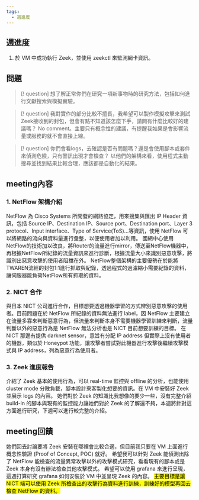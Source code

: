 ```yaml
---
tags:
  - 週進度
---
```

## 週進度
1. 於 VM 中成功執行 Zeek，並使用 zeekctl 來監測網卡資訊。

## 問題
>[! question] 想了解正常你們在研究一項新事物時的研究方法，包括如何進行文獻搜索與模擬實驗。

>[! question] 我對實作的部分比較不擅長，我希望可以製作模擬攻擊來測試Zeek接收到的封包，但會有點不知道該怎麼下手，請問有什麼比較好的建議嗎？
>No comment。主要只有概念性的建議，有提醒我如果是會影響流量或服務的就不會直接上線。

>[! question] 你們會看logs，去確認是否有問題嗎？還是會使用腳本或套件來偵測危險，只有警訊出現才會檢查？
>以他們的架構來看，使用程式主動搜尋並找到結果比較合理，應該都是自動化的結果。
## meeting內容
### 1. NetFlow 架構介紹
NetFlow 為 Cisco Systems 所開發的網路協定，用來搜集與匯出 IP Header 資訊，包括 Source IP、Destination IP、Source port、Destination port、Layer 3 protocol、Input interface、Type of Service(ToS)...等資訊，使用 NetFlow 可以將網路的流向與資料量進行彙整，以便使用者加以利用。
國網中心使用NetFlow的技術加以改良，將Router的流量進行mirror，傳送至NetFlow機器中，再根據NetFlow所紀錄的流量資訊來進行診斷，根據流量大小來識別惡意攻擊，將識別出惡意攻擊的使用者阻擋在外。
NetFlow整個架構的主要優勢在於能將TWAREN流經的封包1:1進行抓取與紀錄，透過程式的過濾縮小需要紀錄的資料，讓伺服器能負荷NetFlow所有抓取的資料。
### 2. NICT 合作
與日本 NICT 公司進行合作，目標想要透過機器學習的方式辨別惡意攻擊的使用者。目前問題在於 NetFlow 所紀錄的資料無法進行 label，因 NetFlow 主要建立在流量多寡來判斷惡意行為，但流量來判斷本身不需要機器學習訓練來判斷，流量判斷以外的惡意行為是 NetFlow 無法分析也是 NICT 目前想要訓練的目標。
在 NICT 那邊有提供 darknet sensor，意旨有分配 IP address 但實際上沒有使用者的機器，類似於 Honeypot 功能，讓攻擊者嘗試對此機器進行攻擊後繼續攻擊模式與 IP address，列為惡意行為使用者。
### 3. Zeek 進度報告
介紹了 Zeek 基本的使用行為，可以 real-time 監控與 offline 的分析，也能使用 cluster mode 分散負載，腳本設計來客製化想要的資訊。在 VM 中安裝好 Zeek 並展示 logs 的內容。
她們對於 Zeek 的知識比我想像的要少一些，沒有完整介紹 build-in 的腳本與現有的監控能力讓她們對於 Zeek 的了解還不夠，本週將針對這方面進行研究，下週可以進行較完整的介紹。
## meeting回饋
她們回去討論要將 Zeek 安裝在哪裡會比較合適，但目前我只要在 VM 上面進行概念性驗證 (Proof of Concept, POC) 就好。
希望我可以針對 Zeek 能偵測出除了 NetFlow 能檢查的流量異常攻擊以外的攻擊模式研究，看看現有的腳本或是 Zeek 本身有沒有辦法檢查其他攻擊模式。
希望可以使用 grafana 來進行呈現，這週打算研究 grafana 如何安裝於 VM 中並呈現 Zeek 的內容。
<mark class="hltr-r">主要目標是讓 NICT 端可以使用 Zeek 所檢查出的攻擊行為資料進行訓練，訓練好的模型再回去檢查 NetFlow 的資料。</mark>
